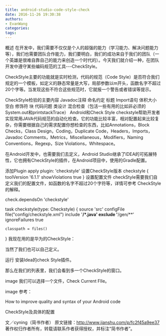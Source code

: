 ```yaml
---
title: android-studio-code-style-check
date: 2016-11-26 19:30:38
authors: 
- EvanWang
categories:
tags:
---
```

概述
在开发中，我们需要不仅仅是个人的超强的能力（学习能力、解决问题能力等），我们也需要团队合作能力，我们要明白，我们的成功来自于我们的团队（一个英雄是很难自靠自己的能力来创造一个时代的）。今天我们就介绍一种，在团队开发中遵守某些编码规范的工具---CheckStyle。

CheckStyle主要的功能就是实时检测，代码的规范（Code Style）是否符合我们规定的一个模板，如定义的静态常量是大写，局部参数以m开头，函数名字不超过20个字等。当发现这些不符合这些规范时，它就报一个警告或者错误等提示。

CheckStyle检验的主要内容
Javadoc注释
命名约定
标题
Import语句
体积大小
空白
修饰符
块
代码问题
类设计
混合检查（包活一些有用的比如非必须的System.out和printstackTrace）
Android和Check Style
checkstyle帮助开发者实现常用JAVA代码规范的自动化检查。它的功能比较丰富，相对配置起来比较复杂，你需要根据自己的需求配置你想检查的东西，比如Annotations，Block Checks，Class Design，Coding，Duplicate Code，Headers，Imports，Javadoc Comments，Metrics，Miscellaneous，Modifiers，Naming Conventions，Regexp，Size Violations，Whitespace。

在Android开发中，也需要我们去定义，Android Studio继承了IDEA的可拓展特性，它也拥有CheckStyle的插件，在Android项目中，使用的Gradle配置。

添加Plugin
apply plugin: 'checkstyle'
设置CheckStyle版本
checkstyle {
    toolVersion '6.1.1'
    showViolations true
}
设置配置文件
checkStyle需要我们自定义我们的配置文件，如函数的名字不超过20个字符等，详情可参考 CheckStyle的解释。

check.dependsOn 'checkstyle'

task checkstyle(type: Checkstyle) {
    source 'src'
    configFile file("config/checkstyle.xml")
    include '**/*.java'
    exclude '**/gen/**'
    ignoreFailures true

    classpath = files()
}
我现在用的是华为的CheckStyle：

当然了我们也可以自己定义。

运行
安装Idea的check Style插件。

那么在我们的列表里，我们会看到多一个CheckStyle的窗口。


image
我们可以选择一个文件，Check Current FIle。


image
参考：

How to improve quality and syntax of your Android code

CheckStyle及具体的配置

文／cyning（简书作者）
原文链接：http://www.jianshu.com/p/fc2f45a9ee37
著作权归作者所有，转载请联系作者获得授权，并标注“简书作者”。